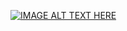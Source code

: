 [![IMAGE ALT TEXT HERE](https://img.youtube.com/9S1QPrraTwA?si=zyarpKxi3owZMmmZ)](https://www.youtube.com/9S1QPrraTwA?si=zyarpKxi3owZMmmZ)
